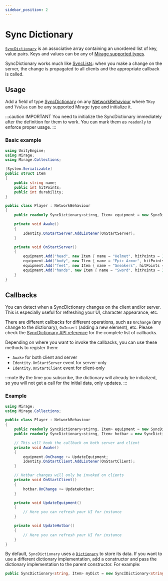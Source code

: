 ```yaml
---
sidebar_position: 2
---
```

# Sync Dictionary
[`SyncDictionary`](/docs/reference/Mirage.Collections/SyncDictionary-2) is an associative array containing an unordered list of key, value pairs. Keys and values can be any of [Mirage supported types](/docs/guides/serialization/data-types).

SyncDictionary works much like [SyncLists](/docs/guides/sync/sync-objects/sync-list): when you make a change on the server, the change is propagated to all clients and the appropriate callback is called.

## Usage
Add a field of type [SyncDictionary](/docs/reference/Mirage.Collections/SyncDictionary-2) on any [NetworkBehaviour](/docs/reference/Mirage/NetworkBehaviour) where `TKey` and `TValue` can be any supported Mirage type and initialize it.

:::caution IMPORTANT
You need to initialize the SyncDictionary immediately after the definition for them to work. You can mark them as `readonly` to enforce proper usage.
:::

### Basic example
```cs
using UnityEngine;
using Mirage;
using Mirage.Collections;

[System.Serializable]
public struct Item
{
    public string name;
    public int hitPoints;
    public int durability;
}

public class Player : NetworkBehaviour
{
    public readonly SyncDictionary<stirng, Item> equipment = new SyncDictionary<string, Item>();

    private void Awake() 
    {
        Identity.OnStartServer.AddListener(OnStartServer);
    }

    private void OnStartServer()
    {
        equipment.Add("head", new Item { name = "Helmet", hitPoints = 10, durability = 20 });
        equipment.Add("body", new Item { name = "Epic Armor", hitPoints = 50, durability = 50 });
        equipment.Add("feet", new Item { name = "Sneakers", hitPoints = 3, durability = 40 });
        equipment.Add("hands", new Item { name = "Sword", hitPoints = 30, durability = 15 });
    }
}
```

## Callbacks
You can detect when a SyncDictionary changes on the client and/or server. This is especially useful for refreshing your UI, character appearance, etc.

There are different callbacks for different operations, such as `OnChange` (any change to the dictionary), `OnInsert` (adding a new element), etc. Please check the [SyncDictionary API reference](/docs/reference/Mirage.Collections/SyncDictionary-2) for the complete list of callbacks.

Depending on where you want to invoke the callbacks, you can use these methods to register them:
- `Awake` for both client and server
- `Identity.OnStartServer` event for server-only
- `Identity.OnStartClient` event for client-only

:::note
By the time you subscribe, the dictionary will already be initialized, so you will not get a call for the initial data, only updates.
:::

### Example
```cs
using Mirage;
using Mirage.Collections;

public class Player : NetworkBehaviour 
{
    public readonly SyncDictionary<stirng, Item> equipment = new SyncDictionary<string, Item>();
    public readonly SyncDictionary<stirng, Item> hotbar = new SyncDictionary<string, Item>();

    // This will hook the callback on both server and client
    private void Awake()
    {
        equipment.OnChange += UpdateEquipment;
        Identity.OnStartClient.AddListener(OnStartClient);
    }

    // Hotbar changes will only be invoked on clients
    private void OnStartClient() 
    {
        hotbar.OnChange += UpdateHotbar;
    }

    private void UpdateEquipment()
    {
        // Here you can refresh your UI for instance
    }

    private void UpdateHotbar()
    {
        // Here you can refresh your UI for instance
    }
}
```

By default, `SyncDictionary` uses a [`Dictionary`](https://docs.microsoft.com/en-us/dotnet/api/system.collections.generic.dictionary-2?view=netstandard-2.0) to store its data. If you want to use a different dictionary implementation, add a constructor and pass the dictionary implementation to the parent constructor. For example:

```cs
public SyncDictionary<string, Item> myDict = new SyncIDictionary<string, Item>(new MyDictionary<string, Item>());
```